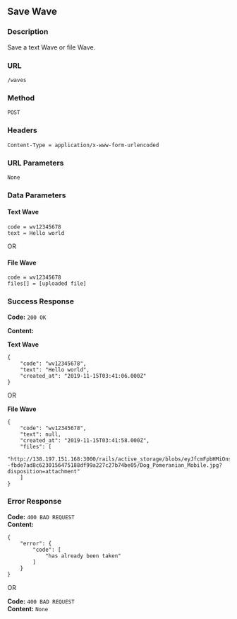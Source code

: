 ## Save Wave

### Description
Save a text Wave or file Wave.

### URL
`/waves`

### Method
`POST`

### Headers
`Content-Type = application/x-www-form-urlencoded`

### URL Parameters
`None`

### Data Parameters
#### Text Wave
`code = wv12345678`\
`text = Hello world`

OR

#### File Wave
`code = wv12345678`\
`files[] = [uploaded file]`

### Success Response
**Code:** `200 OK`

**Content:**

**Text Wave**
```
{
    "code": "wv12345678",
    "text": "Hello world",
    "created_at": "2019-11-15T03:41:06.000Z"
}
```

OR

**File Wave**
```
{
    "code": "wv12345678",
    "text": null,
    "created_at": "2019-11-15T03:41:58.000Z",
    "files": [
        "http://138.197.151.168:3000/rails/active_storage/blobs/eyJfcmFpbHMiOnsibWVzc2FnZSI6IkJBaHBBYnc9IiwiZXhwIjpudWxsLCJwdXIiOiJibG9iX2lkIn19--fbde7ad8c6230156475188df99a227c27b74be05/Dog_Pomeranian_Mobile.jpg?disposition=attachment"
    ]
}
```

### Error Response
**Code:** `400 BAD REQUEST`\
**Content:**
```
{
    "error": {
        "code": [
            "has already been taken"
        ]
    }
}
```

OR

**Code:** `400 BAD REQUEST`\
**Content:** `None`
